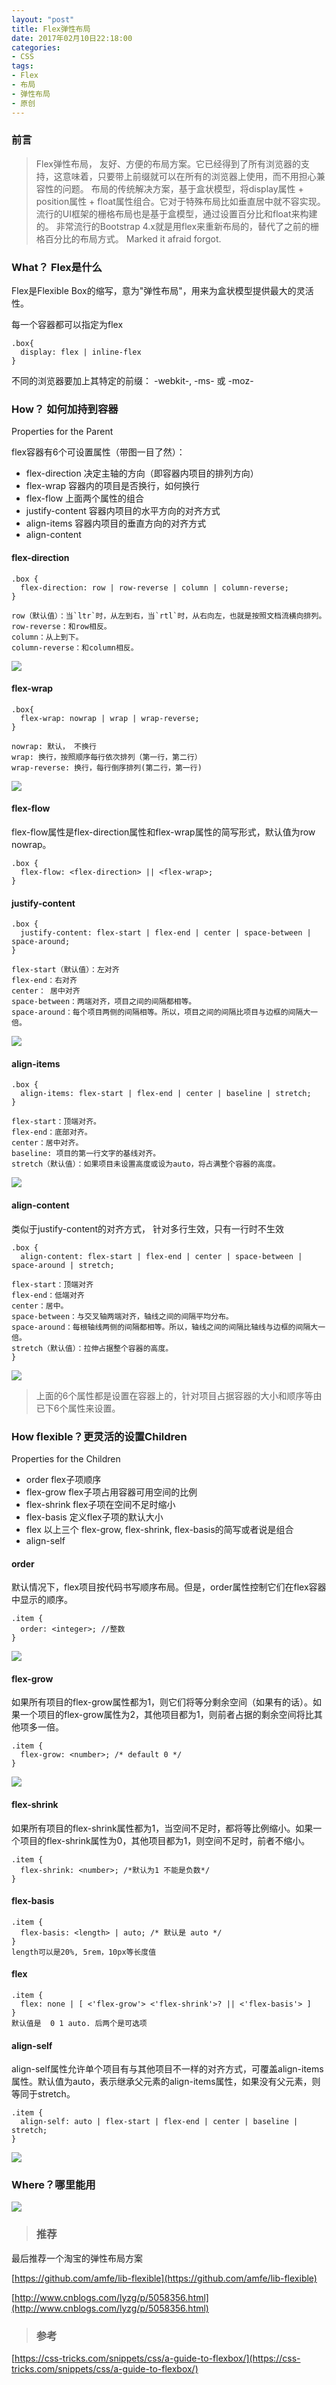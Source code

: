 ```yaml
---
layout: "post"
title: Flex弹性布局
date: 2017年02月10日22:18:00
categories:
- CSS
tags:
- Flex
- 布局
- 弹性布局
- 原创
---
```


### 前言

> Flex弹性布局， 友好、方便的布局方案。它已经得到了所有浏览器的支持，这意味着，只要带上前缀就可以在所有的浏览器上使用，而不用担心兼容性的问题。
> 布局的传统解决方案，基于盒状模型，将display属性 + position属性 + float属性组合。它对于特殊布局比如垂直居中就不容实现。
> 流行的UI框架的栅格布局也是基于盒模型，通过设置百分比和float来构建的。
> 非常流行的Bootstrap 4.x就是用flex来重新布局的，替代了之前的栅格百分比的布局方式。
> Marked it afraid forgot.

<!-- more -->
### What？ Flex是什么

Flex是Flexible Box的缩写，意为"弹性布局"，用来为盒状模型提供最大的灵活性。

每一个容器都可以指定为flex

```
.box{
  display: flex | inline-flex
}
```
不同的浏览器要加上其特定的前缀：  -webkit-, -ms- 或 -moz-

### How？ 如何加持到容器
Properties for the Parent

flex容器有6个可设置属性（带图一目了然）：
* flex-direction 决定主轴的方向（即容器内项目的排列方向）
* flex-wrap 容器内的项目是否换行，如何换行
* flex-flow 上面两个属性的组合
* justify-content 容器内项目的水平方向的对齐方式
* align-items 容器内项目的垂直方向的对齐方式
* align-content


#### flex-direction
```
.box {
  flex-direction: row | row-reverse | column | column-reverse;
}

row（默认值）：当`ltr`时，从左到右，当`rtl`时，从右向左，也就是按照文档流横向排列。
row-reverse：和row相反。
column：从上到下。
column-reverse：和column相反。
```
![](../../images/2017/flex-direction.png)

#### flex-wrap
```
.box{
  flex-wrap: nowrap | wrap | wrap-reverse;
}

nowrap: 默认， 不换行
wrap: 换行，按照顺序每行依次排列（第一行，第二行）
wrap-reverse: 换行，每行倒序排列(第二行，第一行)
```
![](../../images/2017/flex-wrap.png)

#### flex-flow
flex-flow属性是flex-direction属性和flex-wrap属性的简写形式，默认值为row nowrap。
```
.box {
  flex-flow: <flex-direction> || <flex-wrap>;
}
```

#### justify-content
```
.box {
  justify-content: flex-start | flex-end | center | space-between | space-around;
}

flex-start（默认值）：左对齐
flex-end：右对齐
center： 居中对齐
space-between：两端对齐，项目之间的间隔都相等。
space-around：每个项目两侧的间隔相等。所以，项目之间的间隔比项目与边框的间隔大一倍。
```
![](../../images/2017/justify-content.png)

#### align-items
```
.box {
  align-items: flex-start | flex-end | center | baseline | stretch;
}

flex-start：顶端对齐。
flex-end：底部对齐。
center：居中对齐。
baseline: 项目的第一行文字的基线对齐。
stretch（默认值）：如果项目未设置高度或设为auto，将占满整个容器的高度。
```
![](../../images/2017/align-items.png)

#### align-content
类似于justify-content的对齐方式， 针对多行生效，只有一行时不生效
```
.box {
  align-content: flex-start | flex-end | center | space-between | space-around | stretch;

flex-start：顶端对齐
flex-end：低端对齐
center：居中。
space-between：与交叉轴两端对齐，轴线之间的间隔平均分布。
space-around：每根轴线两侧的间隔都相等。所以，轴线之间的间隔比轴线与边框的间隔大一倍。
stretch（默认值）：拉伸占据整个容器的高度。
}
```
![](../../images/2017/align-content.png)

>上面的6个属性都是设置在容器上的，针对项目占据容器的大小和顺序等由已下6个属性来设置。

### How flexible？更灵活的设置Children
Properties for the Children
* order  flex子项顺序
* flex-grow flex子项占用容器可用空间的比例
* flex-shrink flex子项在空间不足时缩小
* flex-basis 定义flex子项的默认大小
* flex 以上三个 flex-grow, flex-shrink, flex-basis的简写或者说是组合
* align-self

#### order
默认情况下，flex项目按代码书写顺序布局。但是，order属性控制它们在flex容器中显示的顺序。
```
.item {
  order: <integer>; //整数
}
```
![](../../images/2017/order.png)

#### flex-grow
如果所有项目的flex-grow属性都为1，则它们将等分剩余空间（如果有的话）。如果一个项目的flex-grow属性为2，其他项目都为1，则前者占据的剩余空间将比其他项多一倍。
```
.item {
  flex-grow: <number>; /* default 0 */
}
```
![](../../images/2017/flex-grow.png)

#### flex-shrink
如果所有项目的flex-shrink属性都为1，当空间不足时，都将等比例缩小。如果一个项目的flex-shrink属性为0，其他项目都为1，则空间不足时，前者不缩小。
```
.item {
  flex-shrink: <number>; /*默认为1 不能是负数*/
}
```
#### flex-basis
```
.item {
  flex-basis: <length> | auto; /* 默认是 auto */
}
length可以是20%, 5rem，10px等长度值
```
#### flex
```
.item {
  flex: none | [ <'flex-grow'> <'flex-shrink'>? || <'flex-basis'> ]
}
默认值是  0 1 auto. 后两个是可选项
```

#### align-self

align-self属性允许单个项目有与其他项目不一样的对齐方式，可覆盖align-items属性。默认值为auto，表示继承父元素的align-items属性，如果没有父元素，则等同于stretch。

```
.item {
  align-self: auto | flex-start | flex-end | center | baseline | stretch;
}
```
![](../../images/2017/align-self.png)

### Where？哪里能用

![](../../images/2017/flex-browser.png)


>### 推荐

最后推荐一个淘宝的弹性布局方案

[https://github.com/amfe/lib-flexible](https://github.com/amfe/lib-flexible)

[http://www.cnblogs.com/lyzg/p/5058356.html](http://www.cnblogs.com/lyzg/p/5058356.html)

>### 参考

[https://css-tricks.com/snippets/css/a-guide-to-flexbox/](https://css-tricks.com/snippets/css/a-guide-to-flexbox/)
